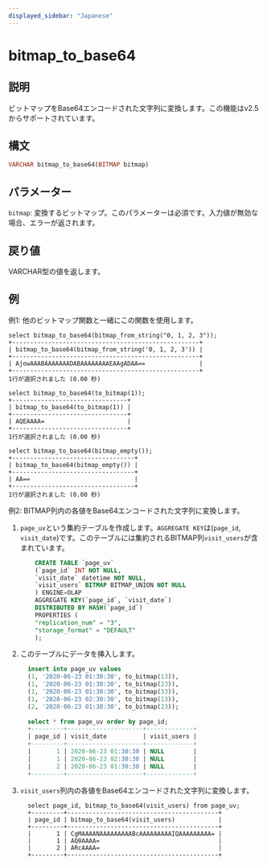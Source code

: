 ```yaml
---
displayed_sidebar: "Japanese"
---
```


# bitmap_to_base64

## 説明

ビットマップをBase64エンコードされた文字列に変換します。この機能はv2.5からサポートされています。

## 構文

```Haskell
VARCHAR bitmap_to_base64(BITMAP bitmap)
```

## パラメーター

`bitmap`: 変換するビットマップ。このパラメーターは必須です。入力値が無効な場合、エラーが返されます。

## 戻り値

VARCHAR型の値を返します。

## 例

例1: 他のビットマップ関数と一緒にこの関数を使用します。

```Plain
select bitmap_to_base64(bitmap_from_string("0, 1, 2, 3"));
+----------------------------------------------------+
| bitmap_to_base64(bitmap_from_string('0, 1, 2, 3')) |
+----------------------------------------------------+
| AjowAAABAAAAAAADABAAAAAAAAEAAgADAA==               |
+----------------------------------------------------+
1行が選択されました (0.00 秒)

select bitmap_to_base64(to_bitmap(1));
+--------------------------------+
| bitmap_to_base64(to_bitmap(1)) |
+--------------------------------+
| AQEAAAA=                       |
+--------------------------------+
1行が選択されました (0.00 秒)

select bitmap_to_base64(bitmap_empty());
+----------------------------------+
| bitmap_to_base64(bitmap_empty()) |
+----------------------------------+
| AA==                             |
+----------------------------------+
1行が選択されました (0.00 秒)
```

例2: BITMAP列内の各値をBase64エンコードされた文字列に変換します。

1. `page_uv`という集約テーブルを作成します。`AGGREGATE KEY`は(`page_id`, `visit_date`)です。このテーブルには集約されるBITMAP列`visit_users`が含まれています。

    ```SQL
        CREATE TABLE `page_uv`
        (`page_id` INT NOT NULL,
        `visit_date` datetime NOT NULL,
        `visit_users` BITMAP BITMAP_UNION NOT NULL
        ) ENGINE=OLAP
        AGGREGATE KEY(`page_id`, `visit_date`)
        DISTRIBUTED BY HASH(`page_id`)
        PROPERTIES (
        "replication_num" = "3",
        "storage_format" = "DEFAULT"
        );
    ```

2. このテーブルにデータを挿入します。

    ```SQL
      insert into page_uv values
      (1, '2020-06-23 01:30:30', to_bitmap(13)),
      (1, '2020-06-23 01:30:30', to_bitmap(23)),
      (1, '2020-06-23 01:30:30', to_bitmap(33)),
      (1, '2020-06-23 02:30:30', to_bitmap(13)),
      (2, '2020-06-23 01:30:30', to_bitmap(23));
      
      select * from page_uv order by page_id;
      +---------+---------------------+-------------+
      | page_id | visit_date          | visit_users |
      +---------+---------------------+-------------+
      |       1 | 2020-06-23 01:30:30 | NULL        |
      |       1 | 2020-06-23 02:30:30 | NULL        |
      |       2 | 2020-06-23 01:30:30 | NULL        |
      +---------+---------------------+-------------+
    ```

3. `visit_users`列内の各値をBase64エンコードされた文字列に変換します。

    ```Plain
      select page_id, bitmap_to_base64(visit_users) from page_uv;
      +---------+------------------------------------------+
      | page_id | bitmap_to_base64(visit_users)            |
      +---------+------------------------------------------+
      |       1 | CgMAAAANAAAAAAAAABcAAAAAAAAAIQAAAAAAAAA= |
      |       1 | AQ0AAAA=                                 |
      |       2 | ARcAAAA=                                 |
      +---------+------------------------------------------+
    ```